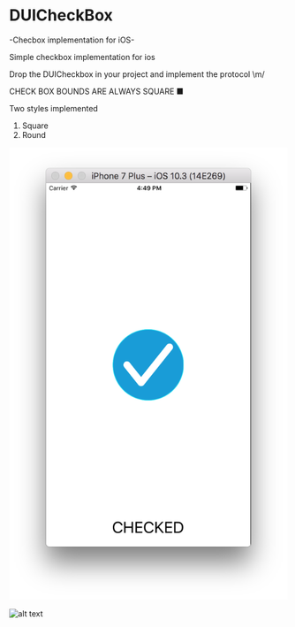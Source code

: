 # DUICheckBox
-Checbox implementation for iOS-

Simple checkbox implementation for ios

Drop the DUICheckbox in your project and implement the protocol \m/

CHECK BOX BOUNDS ARE ALWAYS SQUARE ■

Two styles implemented 
1. Square
2. Round

![Alt text](/screen%20shot/Screen%20Shot%202017-07-28%20at%204.49.13%20PM.png?raw=true "Image")

![alt text](https://raw.githubusercontent.com/dsp1589/DUICheckBox/tree/master/screen%20shot/Screen%20Shot%202017-07-28%20at%204.49.38%20PM.png)
